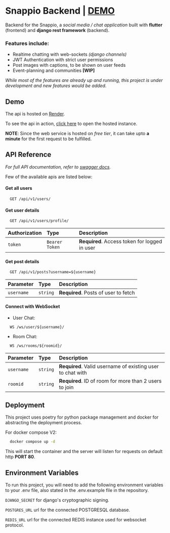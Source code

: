 # Snappio Backend | [DEMO](https://api-snappio.onrender.com/api/v1/users/)
Backend for the Snappio, a _social media / chat application_ built with **flutter** (frontend) and **django rest framework** (backend).

### Features include:
- Realtime chatting with web-sockets _(django channels)_
- JWT Authentication with strict user permissions
- Post images with captions, to be shown on user feeds
- Event-planning and communities __[WIP]__

_While most of the features are already up and running, this project is under development and new features would be added._

## Demo

The api is hosted on [Render](https://render.com/).

To see the api in action, [click here](https://api-snappio.onrender.com/docs/redoc/) to open the hosted instance.

**NOTE**: Since the web service is hosted on _free tier_, it can take upto **a minute** for the first request to be fulfilled.

## API Reference
_For full API documentation, refer to [swagger docs](https://api-snappio.onrender.com/docs/swagger/)._

Few of the available apis are listed below:

#### Get all users

```
  GET /api/v1/users/
```

#### Get user details

```
  GET /api/v1/users/profile/
```

| Authorization | Type     | Description                |
| :-------- | :------- | :------------------------- |
| `token` | `Bearer Token` | **Required**. Access token for logged in user |

#### Get post details

```
  GET /api/v1/posts?username=${username}
```

| Parameter | Type     | Description                       |
| :-------- | :------- | :-------------------------------- |
| `username`      | `string` | **Required**. Posts of user to fetch |

#### Connect with WebSocket
- User Chat:
```
  WS /ws/user/${username}/
```
- Room Chat:
```
  WS /ws/rooms/${roomid}/
```

| Parameter | Type     | Description                       |
| :-------- | :------- | :-------------------------------- |
| `username`      | `string` | **Required**. Valid username of existing user to chat with |
| `roomid`      | `string` | **Required**. ID of room for more than 2 users to join |




## Deployment

This project uses poetry for python package management and docker for abstracting the deployment process.

For docker compose V2:
```bash
  docker compose up -d
```
This will start the container and the server will listen for requests on default http **PORT 80**.

## Environment Variables

To run this project, you will need to add the following environment variables to your .env file, also stated in the .env.example file in the repository.

`DJANGO_SECRET` for django's cryptographic signing.

`POSTGRES_URL` url for the connected POSTGRESQL database.

`REDIS_URL` url for the connected REDIS instance used for websocket protocol.
